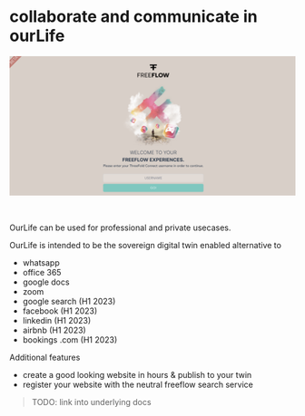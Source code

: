 

# collaborate and communicate in ourLife

![](img/freeflow_intro_screen.png)  

<br>

OurLife can be used for professional and private usecases.

OurLife is intended to be the sovereign digital twin enabled alternative to

- whatsapp
- office 365
- google docs
- zoom
- google search (H1 2023)
- facebook (H1 2023)
- linkedin (H1 2023)
- airbnb (H1 2023)
- bookings .com (H1 2023)

Additional features

- create a good looking website in hours & publish to your twin
- register your website with the neutral freeflow search service

>TODO: link into underlying docs

